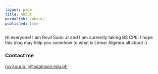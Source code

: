 ```yaml
---
layout: page
title: About
permalink: /about/
published: true
---
```


Hi everyone! I am Rovil Surio Jr and I am currently taking BS CPE. I hope this blog may help you somehow to what is Linear Algebra all about :)

### Contact me
rovil.surio.jr@adamson.edu.ph
